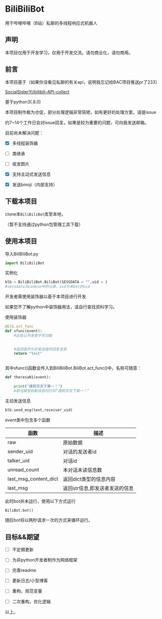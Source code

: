 # BiliBiliBot
 用于哔哩哔哩（B站）私聊的多线程响应式机器人





## 声明



本项目仅用于开发学习，仅用于开发交流。请勿商业化，请勿商用。



## 前言



本项目基于（如果你没看见私聊的有关api，说明我忘记给BAC项目推送pr了233）

[SocialSisterYi/bilibili-API-collect](https://github.com/SocialSisterYi/bilibili-API-collect/ )

基于python3(.8.0)



本项目制作极为仓促，部分处理逻辑非常简陋，如有更好的处理方案，请提issue

约7~14个工作日会对issue回复。如果是较为重要的问题，可向我发送邮箱。



目前尚未解决问题：

- [x] 多线程装饰器
- [ ] 类继承
- [ ] 收发图片
- [x] 支持主动式发送信息
- [x] 发送bmoji（内部支持）



## 下载本项目



clone本`BiliBiliBot`库至本地，

（暂不支持通过python包管理工具下载）



## 使用本项目



导入BiliBiliBot.py

```python
import BiliBiliBot
```



实例化

```python
blb = BiliBiliBot.BiliBot(SESSDATA = "",uid = )
#sessdata为cookie中的元素，uid为本bot的uid
```



开发者需使用装饰器以基于本项目进行开发

如果您不了解python中装饰器用法，请自行查找资料学习。



使用装饰器

```python
@blb.act_func
def sfunc(event):
    #此处让开发者手写功能
    
    
    #返回值作为对发送者的回复信息
    return "test"
    
```



其中sfunc()函数会传入到BiliBiliBot.BiliBot.act_func()中，名称可随意：

```python
def theresaN1(event):
    
    print("德莉莎天下第一！")
    #即当接受到新信息时打印“德莉莎天下第一！”
```



主动发送信息

```python
blb.send_msg(text,receiver_uid)
```





event类中包含多个函数

| 函数                  | 描述                           |
| --------------------- | ------------------------------ |
| raw                   | 原始数据                       |
| sender_uid            | 对话的发送者id                 |
| talker_uid            | 对话id                         |
| unread_count          | 本对话未读信息数               |
| last_msg_content_dict | 返回dict类型的信息内容         |
| last_msg              | 返回str信息,即发送者发送的信息 |



此时bot并未运行，使用以下方式运行

```python
BiliBot.bot()
```



随后bot将以两秒请求一次的方式来循环运行。







##  目标&&期望

- [ ] 不定期更新
- [ ] 为非python开发者制作为网络框架
- [ ] 完善readme
- [ ] 更新日志/小型博客
- [ ] 重构，规范变量
- [ ] 二次重构，优化逻辑





以上。